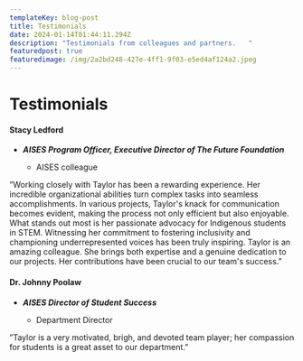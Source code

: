 ```yaml
---
templateKey: blog-post
title: Testimonials
date: 2024-01-14T01:44:11.294Z
description: "Testimonials from colleagues and partners.   "
featuredpost: true
featuredimage: /img/2a2bd248-427e-4ff1-9f03-e5ed4af124a2.jpeg
---
```

# Testimonials

#### Stacy Ledford

* ***AISES Program Officer, Executive Director of The Future Foundation***

  * AISES colleague 

”Working closely with Taylor has been a rewarding experience. Her incredible organizational abilities turn complex tasks into seamless accomplishments. In various projects, Taylor's knack for communication becomes evident, making the process not only efficient but also enjoyable. What stands out most is her passionate advocacy for Indigenous students in STEM. Witnessing her commitment to fostering inclusivity and championing underrepresented voices has been truly inspiring. Taylor is an amazing colleague. She brings both expertise and a genuine dedication to our projects. Her contributions have been crucial to our team's success.”



#### Dr. Johnny Poolaw

* ***AISES Director of Student Success***

  * Department Director

”Taylor is a very motivated, brigh, and devoted team player; her compassion for students is a great asset to our department.”